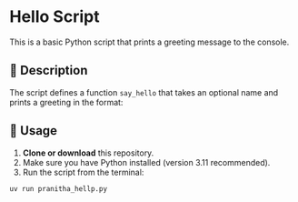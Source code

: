 # Hello Script

This is a basic Python script that prints a greeting message to the console.

## 📝 Description

The script defines a function `say_hello` that takes an optional name and prints a greeting in the format:


## 🚀 Usage

1. **Clone or download** this repository.
2. Make sure you have Python installed (version 3.11 recommended).
3. Run the script from the terminal:

```bash
uv run pranitha_hellp.py
```

